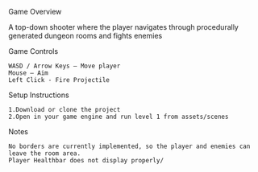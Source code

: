 Game Overview

A top-down shooter where the player navigates through procedurally generated dungeon rooms and fights enemies

Game Controls

    WASD / Arrow Keys – Move player
    Mouse – Aim 
    Left Click - Fire Projectile
    
Setup Instructions

    1.Download or clone the project
    2.Open in your game engine and run level 1 from assets/scenes

Notes

    No borders are currently implemented, so the player and enemies can leave the room area.
    Player Healthbar does not display properly/
